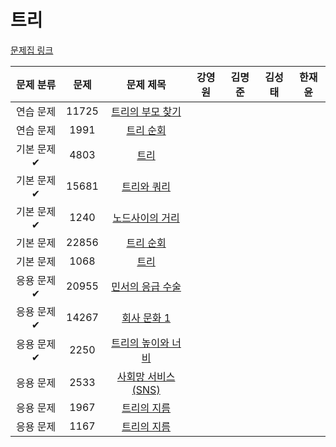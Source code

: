 # 트리

[문제집 링크](https://www.acmicpc.net/workbook/view/9657)

| 문제 분류 | 문제 | 문제 제목 | 강영원 | 김명준 | 김성태 | 한재윤 |
| :-: | :-: | :-: | :-: | --- | --- | --- |
| 연습 문제 | 11725 | [트리의 부모 찾기](https://www.acmicpc.net/problem/11725) |   |   |   |   |
| 연습 문제 | 1991 | [트리 순회](https://www.acmicpc.net/problem/1991) |   |   |   |   |
| 기본 문제✔ | 4803 | [트리](https://www.acmicpc.net/problem/4803) |   |   |   |   |
| 기본 문제✔ | 15681 | [트리와 쿼리](https://www.acmicpc.net/problem/15681) |   |   |   |   |
| 기본 문제✔ | 1240 | [노드사이의 거리](https://www.acmicpc.net/problem/1240) |   |   |   |   |
| 기본 문제 | 22856 | [트리 순회](https://www.acmicpc.net/problem/22856) |   |   |   |   |
| 기본 문제 | 1068 | [트리](https://www.acmicpc.net/problem/1068) |   |   |   |   |
| 응용 문제✔ | 20955 | [민서의 응급 수술](https://www.acmicpc.net/problem/20955) |   |   |   |   |
| 응용 문제✔ | 14267 | [회사 문화 1](https://www.acmicpc.net/problem/14267) |   |   |   |   |
| 응용 문제✔ | 2250 | [트리의 높이와 너비](https://www.acmicpc.net/problem/2250) |   |   |   |   |
| 응용 문제 | 2533 | [사회망 서비스(SNS)](https://www.acmicpc.net/problem/2533) |   |   |   |   |
| 응용 문제 | 1967 | [트리의 지름](https://www.acmicpc.net/problem/1967) |   |   |   |   |
| 응용 문제 | 1167 | [트리의 지름](https://www.acmicpc.net/problem/1167) |   |   |   |   |